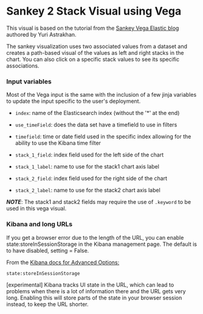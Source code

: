 # Sankey 2 Stack Visual using Vega

This visual is based on the tutorial from the [Sankey Vega Elastic blog](https://www.elastic.co/blog/sankey-visualization-with-vega-in-kibana)
authored by Yuri Astrakhan.

The sankey visualization uses two associated values from a dataset and
creates a path-based visual of the values as left and right stacks in
the chart. You can also click on a specific stack values to see its
specific associations.

### Input variables

Most of the Vega input is the same with the inclusion of a few jinja variables
to update the input specific to the user's deployment.

+ ```index```: name of the Elasticsearch index (without the '*' at the end)

+ ```use_timeField```: does the data set have a timefield to use in filters

+ ```timefield```: time or date field used in the specific index allowing for
the ability to use the Kibana time filter

+ ```stack_1_field```: index field used for the left side of the chart

+ ```stack_1_label```: name to use for the stack1 chart axis label

+ ```stack_2_field```: index field used for the right side of the chart

+ ```stack_2_label```: name to use for the stack2 chart axis label

***NOTE***: The stack1 and stack2 fields may require the use of
```.keyword``` to be used in this vega visual.

### Kibana and long URLs

If you get a browser error due to the length of the URL, you can enable
state:storeInSessionStorage in the Kibana management page. The default is
to have disabled, setting = False.

From the [Kibana docs for Advanced Options:](https://www.elastic.co/guide/en/kibana/current/advanced-options.html)

```state:storeInSessionStorage```

[experimental] Kibana tracks UI state in the URL, which can lead to problems
when there is a lot of information there and the URL gets very long. Enabling
this will store parts of the state in your browser session instead, to keep
the URL shorter.
